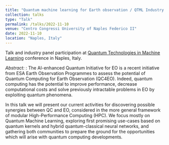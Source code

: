 ```yaml
---
title: "Quantum machine learning for Earth observation / QTML Industry Panel"
collection: talks
type: "Talk"
permalink: /talks/2022-11-10
venue: "Centro Congressi University of Naples Federico II"
date: 2022-11-10
location: "Naples, Italy"
---
```


Talk and industry panel participation at [Quantum Technologies in Machine Learning](https://quasar.unina.it/qtml2022.html) conference in Naples, Italy. 

_Abstract:_ : The AI-enhanced Quantum Initiative for EO is a recent initiative from ESA Earth Observation Programmes to assess the potential of Quantum Computing for Earth Observation (QC4EO). Indeed, quantum computing has the potential to improve performance, decrease computational costs and solve previously intractable problems in EO by exploiting quantum phenomena. 

In this talk we will present our current activities for discovering possible synergies between QC and EO, considered in the more general framework of modular High-Performance Computing (HPC). We focus mostly on Quantum Machine Learning, exploring first promising use-cases based on quantum kernels and hybrid quantum-classical neural networks, and gathering both communities to prepare the ground for the opportunities which will arise with quantum computing developments.
 
